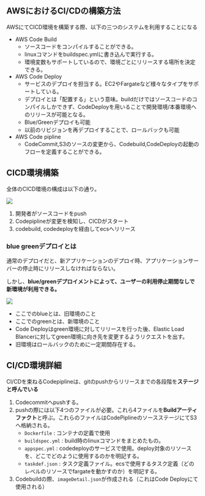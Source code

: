 


## AWSにおけるCI/CDの構築方法

AWSにてCICD環境を構築する際、以下の三つのシステムを利用することになる

- AWS Code Build
    - ソースコードをコンパイルすることができる。
    - linuxコマンドをbuildspec.ymlに書き込んで実行する。
    - 環境変数もサポートしているので、環境ごとにリリースする場所を決定できる。
- AWS Code Deploy
    - サービスのデプロイを担当する。EC2やFargateなど様々なタイプをサポートしている。
    - デプロイとは「配置する」という意味。buildだけではソースコードのコンパイルしかできず、CodeDeployを用いることで開発環境/本番環境へのリリースが可能となる。
    - Blue/Greenデプロイも可能
    - 以前のリビジョンを再デプロイすることで、ロールバックも可能
- AWS Code pipline
    - CodeCommit,S3のソースの変更から、Codebuild,CodeDeployの起動のフローを定義することができる。


## CICD環境構築

全体のCICD環境の構成は以下の通り。

<img src="https://d1.awsstatic.com/icons/jp/cdp/renewal/diagram_cicd-code.b9ce199dd9b3ea7a0be0e0c64dea6e7afaef70c0.png">

1. 開発者がソースコードをpush
2. Codepiplineが変更を検知し、CICDがスタート
3. codebuild, codedeployを経由してecsへリリース


### blue greenデプロイとは

通常のデプロイだと、新アプリケーションのデプロイ時、アプリケーションサーバーの停止時にリリースしなければならない。

しかし、**blue/greenデプロイメントによって、ユーザーの利用停止期間なしで新環境が利用できる。**

<img src="https://d2908q01vomqb2.cloudfront.net/1b6453892473a467d07372d45eb05abc2031647a/2017/06/30/0617_bluegreenecs_3.png"> 


- ここでのblueとは、旧環境のこと
- ここでのgreenとは、新環境のこと
- Code Deployはgreen環境に対してリリースを行った後、Elastic Load Blancerに対してgreen環境に向き先を変更するようリクエストを出す。
- 旧環境はロールバックのために一定期間存在する。


## CI/CD環境詳細

CI/CDを束ねるCodepiplineは、gitのpushからリリースまでの各段階を**ステージと呼んでいる**

1. Codecommitへpushする。
2. pushの際には以下4つのファイルが必要。これら4ファイルを**Buildアーティファクト**と呼ぶ。これらのファイルはCodePiplineのソースステージにてS3へ格納される。
    - `Dockerfile` : コンテナの定義で使用
    - `buildspec.yml` : build時のlinuxコマンドをまとめたもの。
    - `appspec.yml` : codedeployのサービスで使用。deploy対象のリソースを、どこでどのように使用するのかを明記する。
    - `taskdef.json` : タスク定義ファイル。ecsで使用するタスク定義（どのレベルのリソースでfargateを動かすのか）を明記する。
3. Codebuildの際、`imageDetail.json`が作成される（これはCode Deployにて使用される）














